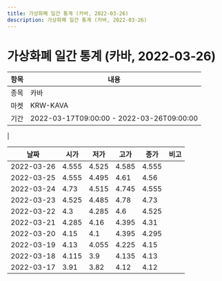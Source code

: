 ```yaml
---
title: 가상화폐 일간 통계 (카바, 2022-03-26)
description: 가상화폐 일간 통계 (카바, 2022-03-26)
---
```


가상화폐 일간 통계 (카바, 2022-03-26)
===

|항목|내용|
|--|--|
|종목|카바|
|마켓|KRW-KAVA|\i|종류|일 단위 캔들|
|기간|2022-03-17T09:00:00 - 2022-03-26T09:00:00
|

|날짜|시가|저가|고가|종가|비고|
|--|--|--|--|--|--|
|2022-03-26|4.555|4.525|4.585|4.555|    |
|2022-03-25|4.555|4.495|4.61|4.56|    |
|2022-03-24|4.73|4.515|4.745|4.555|    |
|2022-03-23|4.525|4.485|4.78|4.73|    |
|2022-03-22|4.3|4.285|4.6|4.525|    |
|2022-03-21|4.285|4.16|4.395|4.31|    |
|2022-03-20|4.15|4.1|4.395|4.295|    |
|2022-03-19|4.13|4.055|4.225|4.15|    |
|2022-03-18|4.115|3.9|4.135|4.13|    |
|2022-03-17|3.91|3.82|4.12|4.12|    |
